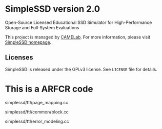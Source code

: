 # SimpleSSD version 2.0
Open-Source Licensed Educational SSD Simulator for High-Performance Storage and Full-System Evaluations

This project is managed by [CAMELab](http://camelab.org).
For more information, please visit [SimpleSSD homepage](http://simplessd.org).

## Licenses
SimpleSSD is released under the GPLv3 license. See `LICENSE` file for details.


# This is a ARFCR code
simplessd/ftl/page_mapping.cc

simplessd/ftl/common/block.cc

simplessd/ftl/error_modeling.cc
